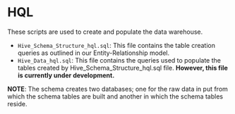 # HQL

These scripts are used to create and populate the data warehouse.

* `Hive_Schema_Structure_hql.sql`: This file contains the table creation queries as outlined in our Entity-Relationship model.
* `Hive_Data_hql.sql`: This file contains the queries used to populate the tables created by Hive_Schema_Structure_hql.sql file. **However, this file is currently under development.**

**NOTE**: The schema creates two databases; one for the raw data in put from which the schema tables are built and another in which the schema tables reside.
